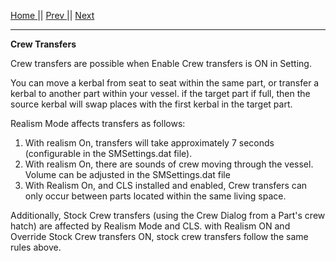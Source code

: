 [Home ](https://github.com/PapaJoesSoup/ShipManifest/wiki)|| [Prev ](https://github.com/PapaJoesSoup/ShipManifest/wiki/2.0---Basic-Operation)|| [Next](https://github.com/PapaJoesSoup/ShipManifest/wiki/2.2---Science-Transfers)
***
**Crew Transfers**

Crew transfers are possible when Enable Crew transfers is ON in Setting.

You can move a kerbal from seat to seat within the same part, or transfer a kerbal to another part within your vessel.  if the target part if full, then the source kerbal will swap places with the first kerbal in the target part.

Realism Mode affects transfers as follows:

1.  With realism On, transfers will take approximately 7 seconds (configurable in the SMSettings.dat file).
2.  With realism On, there are sounds of crew moving through the vessel. Volume can be adjusted in the SMSettings.dat file
3.  With Realism On, and CLS installed and enabled, Crew transfers can only occur between parts located within the same living space.

Additionally, Stock Crew transfers (using the Crew Dialog from a Part's crew hatch) are affected by Realism Mode and CLS.  with Realism ON and Override Stock Crew transfers ON, stock crew transfers follow the same rules above.

